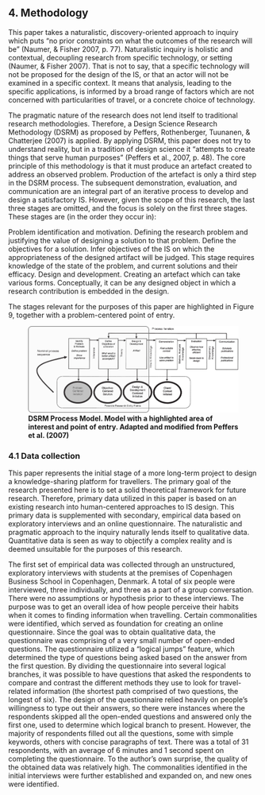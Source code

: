## 4. Methodology

This paper takes a naturalistic, discovery-oriented  approach to inquiry which puts “no prior constraints on what the outcomes of the research will be” (Naumer, & Fisher 2007, p. 77). Naturalistic inquiry is holistic and contextual, decoupling research from specific technology, or setting (Naumer, & Fisher 2007). That is not to say, that a specific technology will not be proposed for the design of the IS, or that an actor will not be examined in a specific context. It means that analysis, leading to the specific applications, is informed by a broad range of factors which are not concerned with particularities of travel, or a concrete choice of technology.

The pragmatic nature of the research does not lend itself to traditional research methodologies. Therefore, a Design Science Research Methodology (DSRM) as proposed by Peffers, Rothenberger, Tuunanen, & Chatterjee (2007) is applied. By applying DSRM, this paper does not try to understand reality, but in a tradition of design science it “attempts to create things that serve human purposes” (Peffers et al., 2007, p. 48). The core principle of this methodology is that it must produce an artefact created to address an observed problem. Production of the artefact is only a third step in the DSRM process. The subsequent demonstration, evaluation, and communication are an integral part of an iterative process to develop and design a satisfactory IS. However, given the scope of this research, the last three stages are omitted, and the focus  is solely on the first three stages. These stages are (in the order they occur in):

Problem identification and motivation. Defining the research problem and justifying the value of designing a solution to that problem.
Define the objectives for a solution. Infer objectives of the IS on which the appropriateness of the designed artifact will be judged. This stage requires knowledge of the state of the problem, and current solutions and their efficacy.
Design and development. Creating an artefact which can take various forms. Conceptually, it can be any designed object in which a research contribution is embedded in the design.

The stages relevant for the purposes of this paper are highlighted in Figure 9, together with a problem-centered point of entry.

<figure>
	<img src="./figures/figure-10.png" alt="" title="DSRM Process Model. Adapted and modified from Peffers et al. (2007)">
	<figcaption><b>DSRM Process Model. Model with a highlighted area of interest and point of entry. Adapted and modified from Peffers et al. (2007)</b></figcaption>
</figure>


### 4.1 Data collection

This paper represents the initial stage of a more long-term project to design a knowledge-sharing platform for travellers. The primary goal of the research presented here is to set a solid theoretical framework for future research. Therefore, primary data utilized in this paper is based on an existing research into human-centered approaches to IS design. This primary data is supplemented with secondary, empirical data based on exploratory interviews and an online questionnaire. The naturalistic and pragmatic approach to the inquiry naturally lends itself to qualitative data. Quantitative data is seen as way to objectify a complex reality and is deemed unsuitable for the purposes of this research. 

The first set of empirical data was collected through an unstructured, exploratory interviews with students at the premises of Copenhagen Business School in Copenhagen, Denmark. A total of six people were interviewed, three individually, and three as a part of a group conversation. There were no assumptions or hypothesis prior to these interviews. The purpose was to get an overall idea of how people perceive their habits when it comes to finding information when travelling. Certain commonalities were identified, which served as foundation for creating an online questionnaire. Since the goal was to obtain qualitative data, the questionnaire was comprising of a very small number of open-ended questions. The questionnaire utilized a “logical jumps” feature, which determined the type of questions being asked based on the answer from the first question. By dividing the questionnaire into several logical branches, it was possible to have questions that asked the respondents to compare and contrast the different methods they use to look for travel-related information (the shortest path comprised of two questions, the longest of six). The design of the questionnaire relied heavily on people’s willingness to type out their answers, so there were instances where the respondents skipped all the open-ended questions and answered only the first one, used to determine which logical branch to present. However, the majority of respondents filled out all the questions, some with simple keywords, others with concise paragraphs of text. There was a total of 31 respondents, with an average of 6 minutes and 1 second spent on completing the questionnaire. To the author’s own surprise, the quality of the obtained data was relatively high. The commonalities identified in the initial interviews were further established and expanded on, and new ones were identified. 